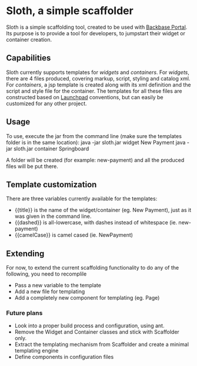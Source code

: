 # Sloth, a simple scaffolder
Sloth is a simple scaffolding tool, created to be used with [Backbase Portal](http://www.backbase.com/ "Backbase Portal"). Its purpose is to provide a tool for developers, to jumpstart their widget or container creation.

## Capabilities
Sloth currently supports templates for _widgets_ and _containers_. For _widgets_, there are 4 files produced, covering markup, script, styling and catalog xml. For _containers_, a jsp template is created along with its xml definition and the script and style file for the container. The templates for all these files are constructed based on [Launchpad](http://www.backbase.com/launchpad/ "Banking made beautiful") conventions, but can easily be customized for any other project.

## Usage
To use, execute the jar from the command line (make sure the templates folder is in the same location):
java -jar sloth.jar widget New Payment
java -jar sloth.jar container Springboard

A folder will be created (for example: new-payment) and all the produced files will be put there.

## Template customization
There are three variables currently available for the templates:
- {{title}} is the name of the widget/container (eg. New Payment), just as it was given in the command line.
- {{dashed}} is all-lowercase, with dashes instead of whitespace (ie. new-payment)
- {{camelCase}} is camel cased (ie. NewPayment)

## Extending
For now, to extend the current scaffolding functionality to do any of the following, you need to recomplile
- Pass a new variable to the template
- Add a new file for templating
- Add a completely new component for templating (eg. Page)

### Future plans
- Look into a proper build process and configuration, using ant.
- Remove the Widget and Container classes and stick with Scaffolder only.
- Extract the templating mechanism from Scaffolder and create a minimal templating engine
- Define components in configuration files